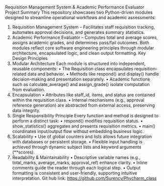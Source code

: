  Requisition Management System & Academic Performance Evaluator
 Project Summary
This repository showcases two Python-driven modules designed to streamline operational workflows and academic assessments:
1.	Requisition Management System – Facilitates staff requisition tracking, automates approval decisions, and generates summary statistics.
2.	Academic Performance Evaluator – Computes total and average scores, assigns academic grades, and determines pass/fail outcomes.
Both modules reflect core software engineering principles through modular architecture, encapsulated logic, and clean output formatting.
 Key Design Principles
1. Modular Architecture
Each module is structured into independent, reusable components:
•	The Requisition class encapsulates requisition-related data and behavior.
•	Methods like respond() and display() handle decision-making and presentation separately.
•	Academic functions such as calculate_average() and assign_grade() isolate computation from evaluation.
2. Encapsulation
•	Attributes like staff_id, items, and status are contained within the requisition class.
•	Internal mechanisms (e.g., approval reference generation) are abstracted from external access, preserving data integrity.
3. Single Responsibility Principle
Every function and method is designed to perform a distinct task:
•	respond() modifies requisition status.
•	show_statistics() aggregates and presents requisition metrics.
•	main() coordinates input/output flow without embedding business logic.
4. Scalability
•	Use of global counters and lists allows future integration with databases or persistent storage.
•	Flexible input handling is achieved through dynamic subject lists and keyword arguments (**scores).
5. Readability & Maintainability
•	Descriptive variable names (e.g., total_marks, average_marks, approval_ref) enhance clarity.
•	Inline comments guide the reader through each logical step.
•	Output formatting is consistent and user-friendly, supporting intuitive interpretation.
Git hub link:
https://github.com/Surencv/Phycharm_class

